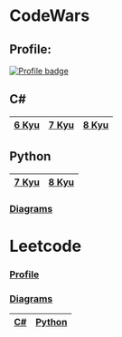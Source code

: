 # CodeWars

## Profile:

[![Profile badge](https://www.codewars.com/users/Lumi_s/badges/large)](https://www.codewars.com/users/Lumi_s)

## C#

|[6 Kyu](https://github.com/Lumi-sg/CodeWars-LeetCode/tree/main/C%23/6%20Kyu)|[7 Kyu](https://github.com/Lumi-sg/CodeWars-LeetCode/tree/main/C%23/7%20Kyu)|[8 Kyu](https://github.com/Lumi-sg/CodeWars-LeetCode/tree/main/C%23/8%20Kyu)|
|---|---|---|
## Python
|[7 Kyu](https://github.com/Lumi-sg/CodeWars-LeetCode/tree/main/Python/CodeWars/7%20Kyu)|[8 Kyu](https://github.com/Lumi-sg/CodeWars-LeetCode/tree/main/Python/CodeWars/8%20Kyu)
|---|---|
### [Diagrams](https://github.com/Lumi-sg/CodeWars-LeetCode/tree/main/Diagrams/CodeWars)
# Leetcode
### [Profile](https://leetcode.com/Lumi-sg/)

### [Diagrams](https://github.com/Lumi-sg/CodeWars-LeetCode/tree/main/Diagrams/LeetCode)

|[C#](https://github.com/Lumi-sg/CodeWars-LeetCode/tree/main/C%23/LeetCode)|[Python](https://github.com/Lumi-sg/CodeWars-LeetCode/tree/main/Python/LeetCode)|
|---|---|


